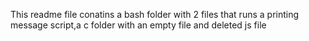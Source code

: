 This readme file conatins a bash folder with 2 files that runs a printing message script,a c folder with an empty file and deleted js file 
